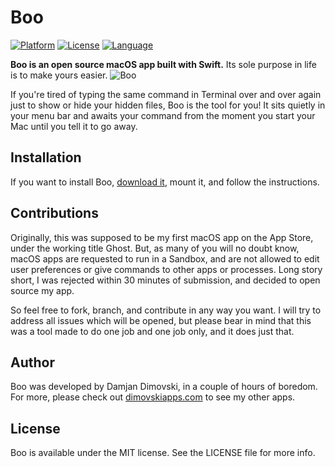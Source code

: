 #  Boo
[![Platform](https://img.shields.io/badge/platform-macOS-lightgrey.svg?style=flat)](https://github.com/dimovskidamjan/Boo)
[![License](https://img.shields.io/badge/license-MIT-blue.svg?style=flat)](https://github.com/dimovskidamjan/Boo)
[![Language](https://img.shields.io/badge/swift-4.0-green.svg?style=flat)](https://developer.apple.com/swift/)

**Boo is an open source macOS app built with Swift.** Its sole purpose in life is to make yours easier.
![Boo](https://github.com/dimovskidamjan/Boo/blob/master/hero-image/hero-image%402x.png)

If you're tired of typing the same command in Terminal over and over again just to show or hide your hidden files, Boo is the tool for you! It sits quietly in your menu bar and awaits your command from the moment you start your Mac until you tell it to go away.

## Installation

If you want to install Boo, [download it](http://bit.ly/2yokbkv), mount it, and follow the instructions.

## Contributions
Originally, this was supposed to be my first macOS app on the App Store, under the working title Ghost. But, as many of you will no doubt know, macOS apps are requested to run in a Sandbox, and are not allowed to edit user preferences or give commands to other apps or processes. Long story short, I was rejected within 30 minutes of submission, and decided to open source my app.

So feel free to fork, branch, and contribute in any way you want. I will try to address all issues which will be opened, but please bear in mind that this was a tool made to do one job and one job only, and it does just that.

## Author
Boo was developed by Damjan Dimovski, in a couple of hours of boredom. For more, please check out [dimovskiapps.com](http://dimovskiapps.com) to see my other apps.

## License

Boo is available under the MIT license. See the LICENSE file for more info.

